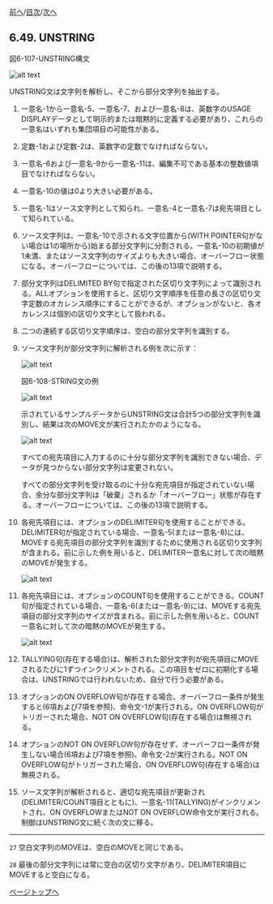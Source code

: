 <!--navi start1-->
[前へ](6-48.md)/[目次](https://opensourcecobol.github.io/markdown/TOC.html)/[次へ](6-50.md)
<!--navi end1-->
## 6.49. UNSTRING

図6-107-UNSTRING構文

![alt text](Image/6-107-Unstring.png)

UNSTRING文は文字列を解析し、そこから部分文字列を抽出する。

1. 一意名-1から一意名-5、一意名-7、および一意名-8は、英数字のUSAGE DISPLAYデータとして明示的または暗黙的に定義する必要があり、これらの一意名はいずれも集団項目の可能性がある。

2. 定数-1および定数-2は、英数字の定数でなければならない。

3. 一意名-6および一意名-9から一意名-11は、編集不可である基本の整数値項目でなければならない。

4. 一意名-10の値は0より大きい必要がある。

5. 一意名-1はソース文字列として知られ、一意名-4と一意名-7は宛先項目として知られている。

6. ソース文字列は、一意名-10で示される文字位置から(WITH POINTER句がない場合は1の場所から)始まる部分文字列に分割される。一意名-10の初期値が1未満、またはソース文字列のサイズよりも大きい場合、オーバーフロー状態になる。オーバーフローについては、この後の13項で説明する。

7. 部分文字列はDELIMITED BY句で指定された区切り文字列によって識別される。ALLオプションを使用すると、区切り文字順序を任意の長さの区切り文字定数のオカレンス順序にすることができるが、オプションがないと、各オカレンスは個別の区切り文字として扱われる。

8. 二つの連続する区切り文字順序は、空白の部分文字列を識別する。

9. ソース文字列が部分文字列に解析される例を次に示す：

    ![alt text](Image/6-49-1.png)

    図6-108-STRING文の例

    ![alt text](Image/6-108-Unstring.png)

    示されているサンプルデータからUNSTRING文は合計5つの部分文字列を識別し、結果は次のMOVE文が実行されたかのようになる。

    ![alt text](Image/6-49-2.png)

    すべての宛先項目に入力するのに十分な部分文字列を識別できない場合、データが見つからない部分文字列は変更されない。

    すべての部分文字列を受け取るのに十分な宛先項目が指定されていない場合、余分な部分文字列は「破棄」されるか「オーバーフロー」状態が存在する。オーバーフローについては、この後の13項で説明する。

10. 各宛先項目には、オプションのDELIMITER句を使用することができる。DELIMITER句が指定されている場合、一意名-5(または一意名-8)には、MOVEする宛先項目の部分文字列を識別するために使用される区切り文字列が含まれる。前に示した例を用いると、DELIMITER一意名に対して次の暗黙のMOVEが発生する。

     ![alt text](Image/6-49-3.png)

11. 各宛先項目には、オプションのCOUNT句を使用することができる。COUNT句が指定されている場合、一意名-6(または一意名-9)には、MOVEする宛先項目の部分文字列のサイズが含まれる。前に示した例を用いると、COUNT一意名に対して次の暗黙のMOVEが発生する。

    ![alt text](Image/6-49-4.png)

12. TALLYING句(存在する場合)は、解析された部分文字列が宛先項目にMOVEされるたびに1ずつインクリメントされる。この項目をゼロに初期化する場合は、UNSTRINGでは行われないため、自分で行う必要がある。

13. オプションのON OVERFLOW句が存在する場合、オーバーフロー条件が発生すると(6項および7項を参照)、命令文-1が実行される。ON OVERFLOW句がトリガーされた場合、NOT ON OVERFLOW句(存在する場合)は無視される。

14. オプションのNOT ON OVERFLOW句が存在せず、オーバーフロー条件が発生しない場合(6項および7項を参照)、命令文-2が実行される。NOT ON OVERFLOW句がトリガーされた場合、ON OVERFLOW句(存在する場合)は無視される。

15. ソース文字列が解析されると、適切な宛先項目が更新され(DELIMITER/COUNT項目とともに)、一意名-11(TALLYING)がインクリメントされ、ON OVERFLOWまたはNOT ON OVERFLOW命令文が実行される。制御はUNSTRING文に続く次の文に移る。

---
`27` 空白文字列のMOVEは、空白のMOVEと同じである。

`28` 最後の部分文字列には常に空白の区切り文字があり、DELIMITER項目にMOVEすると空白になる。

<!--navi start2-->

[ページトップへ](6-49.md)
<!--navi end2-->
